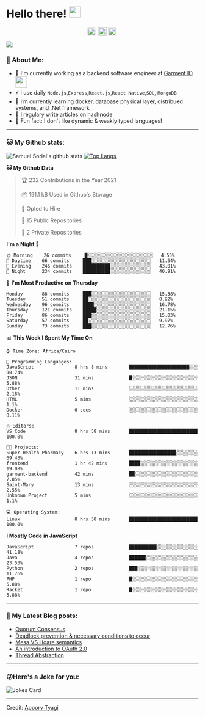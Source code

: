# Hello there! <img src="https://github.com/TheDudeThatCode/TheDudeThatCode/blob/master/Assets/Hi.gif" width="29px">
<p align="center">
<a href="https://www.linkedin.com/in/samuel-sorial/" target="blank"><img align="center" src="https://cdn.jsdelivr.net/npm/simple-icons@3.0.1/icons/linkedin.svg" alt="samuel_linkedin" height="20" width="20" /></a>&nbsp;
<a href="https://stackoverflow.com/users/13089670/samuel-sorial"><img align="center" alt="Samuel Sorial stack over flow" width="22px" src="https://cdn.jsdelivr.net/npm/simple-icons@3.0.1/icons/stackoverflow.svg" /></a>
<a href="https://twitter.com/samolaaaa" target="blank"><img align="center" src="https://cdn.jsdelivr.net/npm/simple-icons@3.0.1/icons/twitter.svg" alt="samuel_twitter" height="20" width="20" /></a>&nbsp;
</p>


![](https://camo.githubusercontent.com/992babdffd8c74a1502de375fbdf7e4d54773242/68747470733a2f2f6d656469612e67697068792e636f6d2f6d656469612f53576f536b4e36447854737a71494b4571762f67697068792e676966)

### 🤵 About Me:
- 🏦 I'm currently working as a backend software engineer at [Garment IO](https://garment.io)
      <img src="https://media.giphy.com/media/WUlplcMpOCEmTGBtBW/giphy.gif" width="30">
- ⚡ I use daily ```Node.js```,```Express```,```React.js```,```React Native```,```SQL```, ```MongoDB```
- 🌱 I’m currently learning docker, database physical layer, distribued systems, and .Net framework
- 📝 I regulary write articles on [hashnode](https://samuelsorial.tech/)
- 🤔 Fun fact: I don't like dynamic & weakly typed languages!

---
### 🐱 My Github stats:
![Samuel Sorial's github stats](https://github-readme-stats.vercel.app/api?username=samuel-sorial&show_icons=true&title_color=ffc857&icon_color=8ac926&text_color=daf7dc&bg_color=151515&hide=["stars"])
[![Top Langs](https://github-readme-stats.vercel.app/api/top-langs/?username=samuel-sorial&layout=compact&text_color=daf7dc&bg_color=151515)](https://github.com/anuraghazra/github-readme-stats)

<!--START_SECTION:waka-->
**🐱 My Github Data** 

> 🏆 232 Contributions in the Year 2021
 > 
> 📦 191.1 kB Used in Github's Storage 
 > 
> 💼 Opted to Hire
 > 
> 📜 15 Public Repositories 
 > 
> 🔑 2 Private Repositories  
 > 
**I'm a Night 🦉** 

```text
🌞 Morning    26 commits     █░░░░░░░░░░░░░░░░░░░░░░░░   4.55% 
🌆 Daytime    66 commits     ███░░░░░░░░░░░░░░░░░░░░░░   11.54% 
🌃 Evening    246 commits    ██████████░░░░░░░░░░░░░░░   43.01% 
🌙 Night      234 commits    ██████████░░░░░░░░░░░░░░░   40.91%

```
📅 **I'm Most Productive on Thursday** 

```text
Monday       88 commits     ███░░░░░░░░░░░░░░░░░░░░░░   15.38% 
Tuesday      51 commits     ██░░░░░░░░░░░░░░░░░░░░░░░   8.92% 
Wednesday    96 commits     ████░░░░░░░░░░░░░░░░░░░░░   16.78% 
Thursday     121 commits    █████░░░░░░░░░░░░░░░░░░░░   21.15% 
Friday       86 commits     ███░░░░░░░░░░░░░░░░░░░░░░   15.03% 
Saturday     57 commits     ██░░░░░░░░░░░░░░░░░░░░░░░   9.97% 
Sunday       73 commits     ███░░░░░░░░░░░░░░░░░░░░░░   12.76%

```


📊 **This Week I Spent My Time On** 

```text
⌚︎ Time Zone: Africa/Cairo

💬 Programming Languages: 
JavaScript               8 hrs 8 mins        ██████████████████████░░░   90.74% 
JSON                     31 mins             █░░░░░░░░░░░░░░░░░░░░░░░░   5.88% 
Other                    11 mins             ░░░░░░░░░░░░░░░░░░░░░░░░░   2.18% 
HTML                     5 mins              ░░░░░░░░░░░░░░░░░░░░░░░░░   1.1% 
Docker                   0 secs              ░░░░░░░░░░░░░░░░░░░░░░░░░   0.11%

🔥 Editors: 
VS Code                  8 hrs 58 mins       █████████████████████████   100.0%

🐱‍💻 Projects: 
Super-Health-Pharmacy    6 hrs 13 mins       █████████████████░░░░░░░░   69.43% 
frontend                 1 hr 42 mins        ████░░░░░░░░░░░░░░░░░░░░░   19.08% 
garment-backend          42 mins             ██░░░░░░░░░░░░░░░░░░░░░░░   7.85% 
Saint-Mary               13 mins             ░░░░░░░░░░░░░░░░░░░░░░░░░   2.55% 
Unknown Project          5 mins              ░░░░░░░░░░░░░░░░░░░░░░░░░   1.1%

💻 Operating System: 
Linux                    8 hrs 58 mins       █████████████████████████   100.0%

```

**I Mostly Code in JavaScript** 

```text
JavaScript               7 repos             ██████████░░░░░░░░░░░░░░░   41.18% 
Java                     4 repos             ██████░░░░░░░░░░░░░░░░░░░   23.53% 
Python                   2 repos             ███░░░░░░░░░░░░░░░░░░░░░░   11.76% 
PHP                      1 repo              █░░░░░░░░░░░░░░░░░░░░░░░░   5.88% 
Racket                   1 repo              █░░░░░░░░░░░░░░░░░░░░░░░░   5.88%

```



<!--END_SECTION:waka-->

---

### 📕 My Latest Blog posts:
<!-- BLOG-POST-LIST:START -->
- [Quorum Consensus](https://samuelsorial.tech/quorum-consensus)
- [Deadlock prevention & necessary conditions to occur](https://samuelsorial.tech/deadlock-prevention-and-necessary-conditions-to-occur)
- [Mesa VS Hoare semantics](https://samuelsorial.tech/mesa-vs-hoare-semantics)
- [An introduction to OAuth 2.0](https://samuelsorial.tech/an-introduction-to-oauth-20)
- [Thread Abstraction](https://samuelsorial.tech/thread-abstraction)
<!-- BLOG-POST-LIST:END -->
---

### 😜Here's a Joke for you:
<img src="https://readme-jokes.vercel.app/api" alt="Jokes Card" />

----

Credit: [Apoorv Tyagi](https://github.com/ApoorvTyagi)

